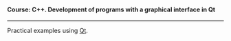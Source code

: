 #### Course: C++. Development of programs with a graphical interface in Qt

***  

Practical examples using [Qt](https://www.qt.io/).
